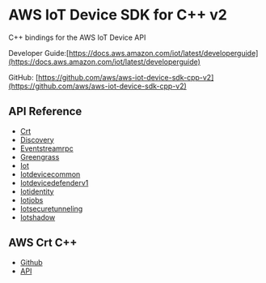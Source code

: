# AWS IoT Device SDK for C++ v2

C++ bindings for the AWS IoT Device API

Developer Guide:[https://docs.aws.amazon.com/iot/latest/developerguide](https://docs.aws.amazon.com/iot/latest/developerguide)

GitHub: [https://github.com/aws/aws-iot-device-sdk-cpp-v2](https://github.com/aws/aws-iot-device-sdk-cpp-v2)

## API Reference

* [Crt](https://sfod.github.io/aws-iot-device-sdk-cpp-v2/namespace_aws_1_1_crt.html)
* [Discovery](https://sfod.github.io/aws-iot-device-sdk-cpp-v2/namespace_aws_1_1_discovery.html)
* [Eventstreamrpc](https://sfod.github.io/aws-iot-device-sdk-cpp-v2/namespace_aws_1_1_eventstreamrpc.html)
* [Greengrass](https://sfod.github.io/aws-iot-device-sdk-cpp-v2/namespace_aws_1_1_greengrass.html)
* [Iot](https://sfod.github.io/aws-iot-device-sdk-cpp-v2/namespace_aws_1_1_iot.html)
* [Iotdevicecommon](https://sfod.github.io/aws-iot-device-sdk-cpp-v2/namespace_aws_1_1_iotdevicecommon.html)
* [Iotdevicedefenderv1](https://sfod.github.io/aws-iot-device-sdk-cpp-v2/namespace_aws_1_1_iotdevicedefenderv1.html)
* [Iotidentity](https://sfod.github.io/aws-iot-device-sdk-cpp-v2/namespace_aws_1_1_iotidentity.html)
* [Iotjobs](https://sfod.github.io/aws-iot-device-sdk-cpp-v2/namespace_aws_1_1_iotjobs.html)
* [Iotsecuretunneling](https://sfod.github.io/aws-iot-device-sdk-cpp-v2/namespace_aws_1_1_iotsecuretunneling.html)
* [Iotshadow](https://sfod.github.io/aws-iot-device-sdk-cpp-v2/namespace_aws_1_1_iotshadow.html)

## AWS Crt C++

* [Github](https://github.com/awslabs/aws-crt-cpp)
* [API](https://awslabs.github.io/aws-crt-cpp/index.html)
